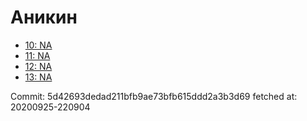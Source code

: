 # Аникин
- [10: NA](10.md)
- [11: NA](11.md)
- [12: NA](12.md)
- [13: NA](13.md)

Commit: 5d42693dedad211bfb9ae73bfb615ddd2a3b3d69
 fetched at: 20200925-220904

